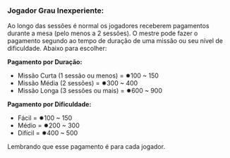 ### Jogador Grau Inexperiente:

Ao longo das sessões é normal os jogadores receberem pagamentos durante a mesa (pelo menos a 2 sessões). O mestre pode fazer o pagamento segundo ao tempo de duração de uma missão ou seu nível de dificuldade. Abaixo para escolher:

**Pagamento por Duração:**
- Missão Curta (1 sessão ou menos) = ✹100 ~ 150
- Missão Média (2 sessões) = ✹300 ~ 400
- Missão Longa (3 sessões ou mais) = ✹600 ~ 900

**Pagamento por Dificuldade:** 
- Fácil = ✹100 ~ 150
- Médio = ✹200 ~ 300
- Difícil = ✹400 ~ 500

Lembrando que esse pagamento é para cada jogador.